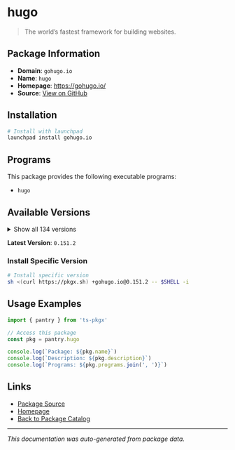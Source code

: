 # hugo

> The world’s fastest framework for building websites.

## Package Information

- **Domain**: `gohugo.io`
- **Name**: `hugo`
- **Homepage**: https://gohugo.io/
- **Source**: [View on GitHub](https://github.com/pkgxdev/pantry/tree/main/projects/gohugo.io/package.yml)

## Installation

```bash
# Install with launchpad
launchpad install gohugo.io
```

## Programs

This package provides the following executable programs:

- `hugo`

## Available Versions

<details>
<summary>Show all 134 versions</summary>

- `0.151.2`, `0.151.1`, `0.151.0`, `0.150.1`, `0.150.0`
- `0.149.1`, `0.149.0`, `0.148.2`, `0.148.1`, `0.148.0`
- `0.147.9`, `0.147.8`, `0.147.7`, `0.147.6`, `0.147.5`
- `0.147.4`, `0.147.3`, `0.147.2`, `0.147.1`, `0.147.0`
- `0.146.7`, `0.146.6`, `0.146.5`, `0.146.4`, `0.146.3`
- `0.146.2`, `0.146.1`, `0.146.0`, `0.145.0`, `0.144.2`
- `0.144.1`, `0.144.0`, `0.143.1`, `0.143.0`, `0.142.0`
- `0.141.0`, `0.140.2`, `0.140.1`, `0.140.0`, `0.139.5`
- `0.139.4`, `0.139.3`, `0.139.2`, `0.139.1`, `0.139.0`
- `0.138.0`, `0.137.1`, `0.137.0`, `0.136.5`, `0.136.4`
- `0.136.3`, `0.136.2`, `0.136.1`, `0.136.0`, `0.135.0`
- `0.134.3`, `0.134.2`, `0.134.1`, `0.134.0`, `0.133.1`
- `0.133.0`, `0.132.2`, `0.132.1`, `0.132.0`, `0.131.0`
- `0.130.0`, `0.129.0`, `0.128.2`, `0.128.1`, `0.128.0`
- `0.127.0`, `0.126.3`, `0.126.2`, `0.126.1`, `0.126.0`
- `0.125.7`, `0.125.6`, `0.125.5`, `0.125.4`, `0.125.3`
- `0.125.2`, `0.125.1`, `0.125.0`, `0.124.1`, `0.124.0`
- `0.123.8`, `0.123.7`, `0.123.6`, `0.123.5`, `0.123.4`
- `0.123.3`, `0.123.2`, `0.123.1`, `0.123.0`, `0.122.0`
- `0.121.2`, `0.121.1`, `0.121.0`, `0.120.4`, `0.120.3`
- `0.120.2`, `0.120.1`, `0.120.0`, `0.119.0`, `0.118.2`
- `0.118.1`, `0.118.0`, `0.116.1`, `0.116.0`, `0.115.4`
- `0.115.3`, `0.115.2`, `0.115.1`, `0.115.0`, `0.114.1`
- `0.114.0`, `0.113.0`, `0.112.7`, `0.112.6`, `0.112.5`
- `0.112.4`, `0.112.3`, `0.112.2`, `0.112.1`, `0.112.0`
- `0.111.3`, `0.111.2`, `0.111.1`, `0.111.0`, `0.109.0`
- `0.108.0`, `0.107.0`, `0.105.0`, `0.104.3`

</details>

**Latest Version**: `0.151.2`

### Install Specific Version

```bash
# Install specific version
sh <(curl https://pkgx.sh) +gohugo.io@0.151.2 -- $SHELL -i
```

## Usage Examples

```typescript
import { pantry } from 'ts-pkgx'

// Access this package
const pkg = pantry.hugo

console.log(`Package: ${pkg.name}`)
console.log(`Description: ${pkg.description}`)
console.log(`Programs: ${pkg.programs.join(', ')}`)
```

## Links

- [Package Source](https://github.com/pkgxdev/pantry/tree/main/projects/gohugo.io/package.yml)
- [Homepage](https://gohugo.io/)
- [Back to Package Catalog](../../package-catalog.md)

---

*This documentation was auto-generated from package data.*
